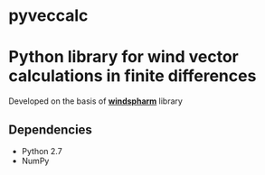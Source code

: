 # pyveccalc
# Python library for wind vector calculations in finite differences

Developed on the basis of [**windspharm**](http://ajdawson.github.io/windspharm) library

## Dependencies
* Python 2.7
* NumPy
